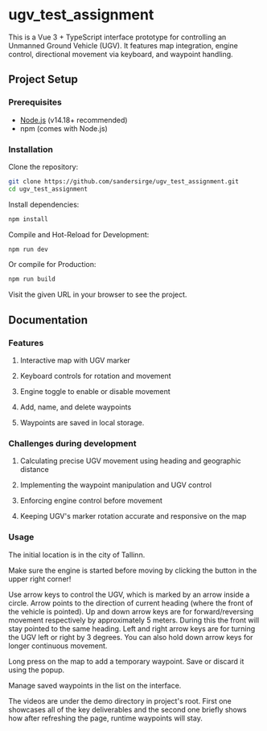 # ugv_test_assignment

This is a Vue 3 + TypeScript interface prototype for controlling an Unmanned Ground Vehicle (UGV). It features map integration, engine control, directional movement via keyboard, and waypoint handling.

## Project Setup

### Prerequisites

- [Node.js](https://nodejs.org/) (v14.18+ recommended)
- npm (comes with Node.js)

### Installation

Clone the repository:

```bash
git clone https://github.com/sandersirge/ugv_test_assignment.git
cd ugv_test_assignment
```

Install dependencies:

```bash
npm install
```

Compile and Hot-Reload for Development:

```bash
npm run dev
```

Or compile for Production:

```bash
npm run build
```

Visit the given URL in your browser to see the project.

## Documentation

### Features

1. Interactive map with UGV marker

2. Keyboard controls for rotation and movement

3. Engine toggle to enable or disable movement

4. Add, name, and delete waypoints

5. Waypoints are saved in local storage.

### Challenges during development

1) Calculating precise UGV movement using heading and geographic distance

2) Implementing the waypoint manipulation and UGV control

3) Enforcing engine control before movement

4) Keeping UGV's marker rotation accurate and responsive on the map

### Usage

The initial location is in the city of Tallinn.

Make sure the engine is started before moving by clicking the button in the upper right corner!

Use arrow keys to control the UGV, which is marked by an arrow inside a circle. Arrow points to the direction of current heading (where the front of the vehicle is pointed). Up and down arrow keys are for forward/reversing movement respectively by approximately 5 meters. During this the front will stay pointed to the same heading. Left and right arrow keys are for turning the UGV left or right by 3 degrees. You can also hold down arrow keys for longer continuous movement.

Long press on the map to add a temporary waypoint. Save or discard it using the popup.

Manage saved waypoints in the list on the interface.

The videos are under the demo directory in project's root. First one showcases all of the key deliverables and the second one briefly shows how after refreshing the page, runtime waypoints will stay.
